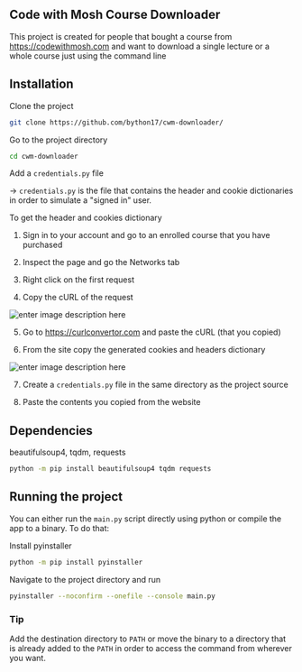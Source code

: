 ## Code with Mosh Course Downloader

This project is created for people that bought a course from https://codewithmosh.com and want to download a single lecture or a whole course just using the command line

## Installation

Clone the project

```bash
git clone https://github.com/bython17/cwm-downloader/
```

Go to the project directory

```bash
cd cwm-downloader
```

Add a `credentials.py` file

-> `credentials.py` is the file that contains the header and cookie dictionaries in order to simulate a "signed in" user.

To get the header and cookies dictionary

1. Sign in to your account and go to an enrolled course that you have purchased

2. Inspect the page and go the Networks tab

3. Right click on the first request

4. Copy the cURL of the request

![enter image description here](https://drive.google.com/uc?id=1Vlyed-H9NrAMsSVSsVLEC19M6WxW-eJV)

5. Go to https://curlconvertor.com and paste the cURL (that you copied)

6. From the site copy the generated cookies and headers dictionary

![enter image description here](https://drive.google.com/uc?id=1CuZa3Z5krWYVV6o4kEYJf8o7q-B6J1fx)

7. Create a `credentials.py` file in the same directory as the project source

8. Paste the contents you copied from the website

## Dependencies

beautifulsoup4, tqdm, requests

```bash
python -m pip install beautifulsoup4 tqdm requests
```

## Running the project

You can either run the `main.py` script directly using python or compile the app to a binary. To do that:

Install pyinstaller

```bash
python -m pip install pyinstaller
```

Navigate to the project directory and run

```bash
pyinstaller --noconfirm --onefile --console main.py
```

### Tip

Add the destination directory to `PATH` or move the binary to a directory that is already added to the `PATH` in order to access the command from wherever you want.
